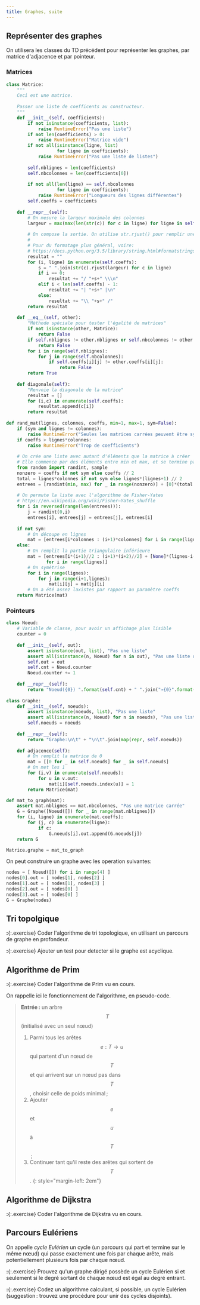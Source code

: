```yaml
---
title: Graphes, suite
---
```


## Représenter des graphes

On utilisera les classes du TD précédent pour représenter les graphes,
par matrice d'adjacence et par pointeur.

### Matrices

~~~python
class Matrice:
    """
    Ceci est une matrice.
    
    Passer une liste de coefficents au constructeur.
    """
    def __init__(self, coefficients):
        if not isinstance(coefficients, list):
            raise RuntimeError("Pas une liste")
        if not len(coefficients) > 0:
            raise RuntimeError("Matrice vide")
        if not all(isinstance(ligne, list)
                   for ligne in coefficients):
            raise RuntimeError("Pas une liste de listes")
            
        self.nblignes = len(coefficients)
        self.nbcolonnes = len(coefficients[0])
        
        if not all(len(ligne) == self.nbcolonnes
                   for ligne in coefficients):
            raise RuntimeError("Longueurs des lignes différentes")
        self.coeffs = coefficients
   
    def __repr__(self):
        # On mesure la largeur maximale des colonnes
        largeur = max(max(len(str(c)) for c in ligne) for ligne in self.coeffs)
        
        # On compose la sortie. On utilise str.rjust() pour remplir une chaîne
        #
        # Pour du formatage plus général, voire:
        # https://docs.python.org/3.5/library/string.html#formatstrings
        resultat = ""
        for (i, ligne) in enumerate(self.coeffs):
            s = " ".join(str(c).rjust(largeur) for c in ligne)
            if i == 0:
                resultat += "/ "+s+" \\\n" 
            elif i < len(self.coeffs) - 1:
                resultat += "| "+s+" |\n" 
            else:
                resultat += "\\ "+s+" /"
        return resultat
    
    def __eq__(self, other):
        "Méthode spéciale pour tester l'égalité de matrices"
        if not isinstance(other, Matrice):
            return False
        if self.nblignes != other.nblignes or self.nbcolonnes != other.nbcolonnes:
            return False
        for i in range(self.nblignes):
            for j in range(self.nbcolonnes):
                if self.coeffs[i][j] != other.coeffs[i][j]:
                    return False
        return True
    
    def diagonale(self):
        "Renvoie la diagonale de la matrice"
        resultat = []
        for (i,c) in enumerate(self.coeffs):
            resultat.append(c[i])
        return resultat
    
def rand_mat(lignes, colonnes, coeffs, min=1, max=1, sym=False):
    if (sym and lignes != colonnes):
        raise RuntimeError("Seules les matrices carrées peuvent être symétriques")
    if coeffs > lignes*colonnes:
        raise RuntimeError("Trop de coefficients")
    
    # On crée une liste avec autant d'éléments que la matrice à créer
    # Elle commence par des éléments entre min et max, et se termine par des 0
    from random import randint, sample
    nonzero = coeffs if not sym else coeffs // 2
    total = lignes*colonnes if not sym else lignes*(lignes+1) // 2
    entrees = [randint(min, max) for _ in range(nonzero)] + [0]*(total - nonzero)
    
    # On permute la liste avec l'algorithme de Fisher-Yates 
    # https://en.wikipedia.org/wiki/Fisher–Yates_shuffle
    for i in reversed(range(len(entrees))):
        j = randint(0,i)
        entrees[i], entrees[j] = entrees[j], entrees[i]
        
    if not sym:
        # On découpe en lignes
        mat = [entrees[i*colonnes : (i+1)*colonnes] for i in range(lignes)]
    else:
        # On remplit la partie triangulaire inférieure
        mat = [entrees[i*(i+1)//2 : (i+1)*(i+2)//2] + [None]*(lignes-i-1)
               for i in range(lignes)]
        # On symétrise
        for i in range(lignes):
            for j in range(i+1,lignes):
                mat[i][j] = mat[j][i]
        # On a été assez laxistes par rapport au paramètre coeffs
    return Matrice(mat)
~~~

### Pointeurs

~~~python
class Noeud:
    # Variable de classe, pour avoir un affichage plus lisible
    counter = 0
    
    def __init__(self, out):
        assert isinstance(out, list), "Pas une liste"
        assert all(isinstance(n, Noeud) for n in out), "Pas une liste de noeuds"
        self.out = out
        self.cnt = Noeud.counter
        Noeud.counter += 1
        
    def __repr__(self):
        return "Noeud({0}) ".format(self.cnt) + " ".join("→{0}".format(u.cnt) for u in self.out)
    
class Graphe:
    def __init__(self, noeuds):
        assert isinstance(noeuds, list), "Pas une liste"
        assert all(isinstance(n, Noeud) for n in noeuds), "Pas une liste de noeuds"
        self.noeuds = noeuds
    
    def __repr__(self):
        return "Graphe:\n\t" + "\n\t".join(map(repr, self.noeuds))
    
    def adjacence(self):
        # On remplit la matrice de 0
        mat = [[0 for _ in self.noeuds] for _ in self.noeuds]
        # On met les 1
        for (i,v) in enumerate(self.noeuds):
            for u in v.out:
                mat[i][self.noeuds.index(u)] = 1
        return Matrice(mat)

def mat_to_graph(mat):
    assert mat.nblignes == mat.nbcolonnes, "Pas une matrice carrée"
    G = Graphe([Noeud([]) for _ in range(mat.nblignes)])
    for (i, ligne) in enumerate(mat.coeffs):
        for (j, c) in enumerate(ligne):
            if c:
                G.noeuds[i].out.append(G.noeuds[j])
    return G

Matrice.graphe = mat_to_graph
~~~

On peut construire un graphe avec les operation suivantes:

~~~python
nodes = [ Noeud([]) for i in range(4) ]
nodes[0].out = [ nodes[1], nodes[2] ]
nodes[1].out = [ nodes[1], nodes[3] ]
nodes[2].out = [ nodes[0] ]
nodes[3].out = [ nodes[0] ]
G = Graphe(nodes)
~~~

## Tri topolgique

**:**{:.exercise} Coder l'algorithme de tri topologique, en utilisant un
parcours de graphe en profondeur.

**:**{:.exercise} Ajouter un test pour detecter si le graphe est acyclique.

## Algorithme de Prim

**:**{:.exercise} Coder l'algorithme de Prim vu en cours.

On rappelle ici le fonctionnement de l'algorithme, en pseudo-code.

> **Entrée :** un arbre $$T$$ (initialisé avec un seul nœud)
>
> 1. Parmi tous les arêtes $$e:T→u$$ qui partent d'un nœud de
>    $$T$$ et qui arrivent sur un nœud pas dans $$T$$,
>    choisir celle de poids minimal ;
> 2. Ajouter $$e$$ et $$u$$ à $$T$$ ;
> 3. Continuer tant qu'il reste des arêtes qui sortent de $$T$$.
{: style="margin-left: 2em"}

## Algorithme de Dijkstra

**:**{:.exercise} Coder l'algorithme de Dijkstra vu en cours.

## Parcours Eulériens

On appelle *cycle Eulérien* un cycle (un parcours qui part et termine
sur le même nœud) qui passe exactement une fois par chaque arête, mais
potentiellement plusieurs fois par chaque nœud.

**:**{:.exercise} Prouvez qu'un graphe dirigé possède un cycle
Eulérien si et seulement si le degré sortant de chaque nœud est égal
au degré entrant.

**:**{:.exercise} Codez un algorithme calculant, si possible, un cycle
Eulérien (suggestion : trouvez une procédure pour unir des cycles
disjoints).
